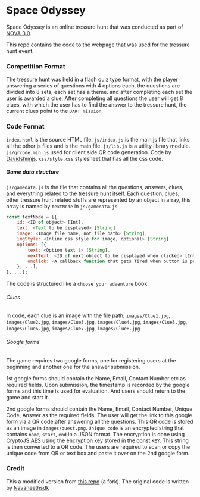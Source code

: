 # Space Odyssey

Space Odyssey is an online tressure hunt that was conducted as part of [NOVA 3.0](https://www.instagram.com/nova_3.o/).

This repo contains the code to the webpage that was used for the tressure hunt event.

### Competition Format

The tressure hunt was held in a flash quiz type format, with the player answering a series of questions with 4 options each, the questions are divided into 8 sets, each set has a theme. and after completing each set the user is awarded a clue. After completing all questions the user will get 8 clues, with which the user has to find the answer to the tressure hunt, the current clues point to the `DART mission`.

### Code Format
`index.html` is the source HTML file.
`js/index.js` is the main js file that links all the other js files and is the main file.
`js/lib.js` is a utility library module.
`js/qrcode.min.js` used for client side QR code generation. Code by 
[Davidshimjs](https://davidshimjs.github.io/qrcodejs/).
`css/style.css` stylesheet that has all the css code.


##### Game data structure
`js/gamedata.js` is the file that contains all the questions, answers, clues, and everything related to the tressure hunt itself.
Each question, clues, other tressure hunt related stuffs are represented by an object in array, this array is named by `textNode` in `js/gamedata.js`

```javascript
const textNode = [{
	id: <ID of object> [Int],
	text: <Text to be displayed> [String]
	image: <Image file name, not file path> [String],
	imgStyle: <Inline css style for image, optional> [String]
	options: [{
	    text: <Option text 1> [String],
		nextText: <ID of next object to be displayed when clicked> [Int],
		onclick: <A callback function that gets fired when button is pressed, optional> [function]
	}, ...],
}, ...];
```
The code is structured like a `choose your adventure` book.
###### Clues
In code, each clue is an image with the file path;
`images/Clue1.jpg`, `images/Clue2.jpg`, `images/Clue3.jpg`, `images/Clue4.jpg`, `images/Clue5.jpg`, `images/Clue6.jpg`, `images/Clue7.jpg`, `images/Clue8.jpg`

###### Google forms
The game requires two google forms, one for registering users at the beginning and another one for the answer submission. 

1st google forms should contain the Name, Email, Contact Number etc as required fields. Upon submission, the timestamp is recorded by the google forms and this time is used for evaluation. And users should return to the game and start it.

2nd google forms should contain the Name, Email, Contact Number, Unique Code, Answer as the required fields. The user will get the link to this google form via a QR code,after answering all the questions. This QR code is stored as an image in `images/quest.png`.
`Unique code` is an encrypted string that contains `name`, `start`, `end` in a JSON format. The encryption is done using CryptoJS.AES using the encryption key stored in the const `KEY`. This string is then converted to a QR code. The users are required to scan or copy the unique code from QR or text box and paste it over on the 2nd google form. 


### Credit
This a modified version from [this repo](https://github.com/navaneethsdk/SpaceOdyssey) (a fork).
The original code is written by [Navaneethsdk](https://github.com/navaneethsdk)

